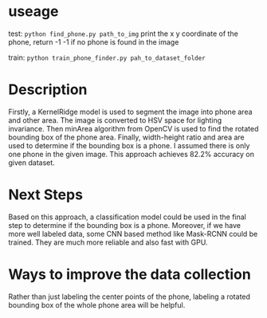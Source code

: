 # useage
test:
``` python find_phone.py path_to_img ```
print the x y coordinate of the phone, return -1 -1 if no phone is found in the image

train:
``` python train_phone_finder.py pah_to_dataset_folder ```

# Description
Firstly, a KernelRidge model is used to segment the image into phone area and other area. The image is converted to HSV space for lighting invariance. Then minArea algorithm from OpenCV is used to find the rotated bounding box of the phone area. Finally, width-height ratio and area are used to determine if the bounding box is a phone. I assumed there is only one phone in the given image. This approach achieves 82.2% accuracy on given dataset.  

# Next Steps

Based on this approach, a classification model could be used in the final step to determine if the bounding box is a phone. Moreover, if we have more well labeled data, some CNN based method like Mask-RCNN could be trained. They are much more reliable and also fast with GPU. 

# Ways to improve the data collection
Rather than just labeling the center points of the phone, labeling a rotated bounding box of the whole phone area will be helpful.